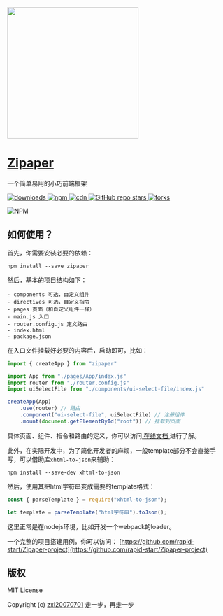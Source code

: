 <img src='https://oi-contrib.github.io/Zipaper/images/logo.png' height='300px'/>

# [Zipaper](https://github.com/oi-contrib/Zipaper)
一个简单易用的小巧前端框架

<p>
    <a href="https://zxl20070701.github.io/toolbox/#/npm-download?packages=zipaper&interval=7">
        <img src="https://img.shields.io/npm/dm/zipaper.svg" alt="downloads">
    </a>
    <a href="https://www.npmjs.com/zipaper/zipaper">
        <img src="https://img.shields.io/npm/v/zipaper.svg" alt="npm">
    </a>
     <a href="https://www.jsdelivr.com/package/npm/zipaper">
        <img src="https://data.jsdelivr.com/v1/package/npm/zipaper/badge" alt="cdn">
    </a>
    <a href="https://github.com/oi-contrib/Zipaper" target='_blank'>
        <img alt="GitHub repo stars" src="https://img.shields.io/github/stars/oi-contrib/Zipaper?style=social">
    </a>
    <a href="https://github.com/oi-contrib/Zipaper">
        <img src="https://img.shields.io/github/forks/oi-contrib/Zipaper" alt="forks">
    </a>
</p>

<img src="https://nodei.co/npm/zipaper.png?downloads=true&amp;downloadRank=true&amp;stars=true" alt="NPM">

## 如何使用？

首先，你需要安装必要的依赖：

```
npm install --save zipaper
```

然后，基本的项目结构如下：

```
- components 可选，自定义组件
- directives 可选，自定义指令
- pages 页面（和自定义组件一样）
- main.js 入口
- router.config.js 定义路由
- index.html 
- package.json
```

在入口文件挂载好必要的内容后，启动即可，比如：

```js
import { createApp } from "zipaper"

import App from "./pages/App/index.js"
import router from "./router.config.js"
import uiSelectFile from "./components/ui-select-file/index.js"

createApp(App)
    .use(router) // 路由
    .component("ui-select-file", uiSelectFile) // 注册组件
    .mount(document.getElementById("root")) // 挂载到页面
```

具体页面、组件、指令和路由的定义，你可以访问[ 在线文档 ](https://oi-contrib.github.io/Zipaper)进行了解。

此外，在实际开发中，为了简化开发者的麻烦，一般template部分不会直接手写，可以借助库```xhtml-to-json```来辅助：

```
npm install --save-dev xhtml-to-json
```

然后，使用其把html字符串变成需要的template格式：

```js
const { parseTemplate } = require("xhtml-to-json");

let template = parseTemplate("html字符串").toJson();
```

这里正常是在nodejs环境，比如开发一个webpack的loader。

一个完整的项目搭建用例，你可以访问： [https://github.com/rapid-start/Zipaper-project](https://github.com/rapid-start/Zipaper-project)

## 版权

MIT License

Copyright (c) [zxl20070701](https://zxl20070701.github.io/notebook/home.html) 走一步，再走一步